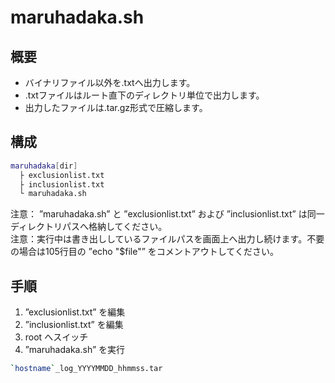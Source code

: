 # maruhadaka.sh

## 概要

- バイナリファイル以外を.txtへ出力します。  
- .txtファイルはルート直下のディレクトリ単位で出力します。  
- 出力したファイルは.tar.gz形式で圧縮します。  

## 構成

```bash
maruhadaka[dir]
  ├ exclusionlist.txt
  ├ inclusionlist.txt
  └ maruhadaka.sh
```

  注意： ”maruhadaka.sh” と ”exclusionlist.txt” および ”inclusionlist.txt” は同一ディレクトリパスへ格納してください。  
  注意：実行中は書き出ししているファイルパスを画面上へ出力し続けます。不要の場合は105行目の ”echo "$file"” をコメントアウトしてください。  

## 手順

1. ”exclusionlist.txt” を編集
1. ”inclusionlist.txt” を編集
1. root へスイッチ
1. ”maruhadaka.sh” を実行

```bash
`hostname`_log_YYYYMMDD_hhmmss.tar
```
